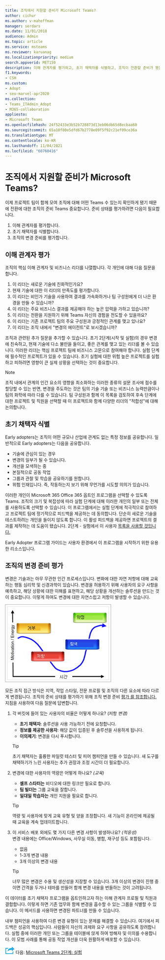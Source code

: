 ```yaml
---
title: 조직에서 지원할 준비가 Microsoft Teams?
author: cichur
ms.author: v-mahoffman
manager: serdars
ms.date: 11/01/2018
audience: Admin
ms.topic: article
ms.service: msteams
ms.reviewer: karuanag
ms.localizationpriority: medium
search.appverid: MET150
description: 이해 관계자를 평가하고, 초기 채택자를 식별하고, 조직이 전환할 준비가 됐는지 Teams.
f1.keywords:
- CSH
ms.custom:
- Adopt
- seo-marvel-apr2020
ms.collection:
- Teams_ITAdmin_Adopt
- M365-collaboration
appliesto:
- Microsoft Teams
ms.openlocfilehash: 24f52433e3b52b728873d13eb06db65d8ecbaa60
ms.sourcegitcommit: 65a10f80e5dfd67b2778e09f5f92c21ef09ce36a
ms.translationtype: MT
ms.contentlocale: ko-KR
ms.lasthandoff: 11/04/2021
ms.locfileid: "60760416"
---
```

# <a name="how-ready-is-your-organization-for-microsoft-teams"></a>조직에서 지원할 준비가 Microsoft Teams?

이제 프로젝트 팀이 함께 모여 조직에 대해 어떤 Teams 수 있는지 확인하게 됐기 때문에 전환에 대한 조직의 준비 Teams 중요합니다. 준비 상태를 평가하려면 다음이 필요합니다.

1. 이해 관계자를 평가합니다.
2. 초기 채택자를 식별합니다.
3. 조직의 변경 준비를 평가합니다. 

## <a name="assess-your-stakeholders"></a>이해 관계자 평가

조직의 핵심 이해 관계자 및 비즈니스 리더를 나열합니다. 각 개인에 대해 다음 질문을 합니다.
 
1. 이 리더는 새로운 기술에 친화적인가요?
2. 현재 기술에 대한 이 리더의 만족도를 평가합니다.
3. 이 리더는 비인가 기술을 사용하여 결과를 가속화하거나 팀 구성원에게 더 나은 환경을 만들 수 있습니까?
4. 이 리더는 주요 비즈니스 결과를 제공해야 하는 높은 압력을 가하고 있습니까? 
5. 이 리더는 전환을 지원하기 위해 Teams 자신의 경험을 전도할 수 있을까요?
6. 이 리더는 기존 프로젝트 팀의 주요 구성원과 긍정적인 관계를 맺고 있나요?
7. 이 리더는 조직 내에서 "변경의 에이전트"로 보시겠습니까?  

조직과 관련된 추가 질문을 추가할 수 있습니다. 초기 2단계(시작 및 실험)의 경우 변경에 친숙하고, 현재 기술에 다소 불만을 들이고, 좋은 관계를 맺고 있는 리더를 볼 수 있습니다. 이러한 리더는 핵심 프로젝트 팀에 비즈니스 고문으로 참여해야 합니다. 실험 단계에 필수적인 프로젝트가 있을 수 있습니다. 초기 실험에 대한 위험 높은 프로젝트를 실험하고 피하려면 영향이 큰 실제 상황을 선택하는 것이 중요합니다.
   
> [!NOTE]
> 조직 내에서 관계의 인간 요소의 영향을 최소화하는 이러한 종류의 설문 조사에 점수를 할당할 수 있는 반면, 변경을 주도하는 것은 팀의 기술 기술 또는 비즈니스 능력만큼이나 팀의 화학에 따라 다를 수 있습니다. 팀 구성원과 함께 이 목록을 검토하여 후속 단계에 대한 프로젝트 및 직원을 선택할 때 이 프로젝트와 함께 다양한 리더의 "적합성"에 대해 논의합니다. 

## <a name="identify-early-adopters"></a>초기 채택자 식별

Early adopters는 조직이 어떤 규모나 산업에 관계도 없는 특정 정보를 공유합니다. 일반적으로 Early adopters는 다음을 공유합니다.

- 기술에 관심이 있는 경우
- 변경의 일부가 될 수 있습니다.
- 개선을 모색하는 중
- 본질적으로 공동 작업
- 그룹과 관찰 및 학습을 공유하기를 원합니다.
- 위험 인재입니다. 즉, 작동하는지 보기 위해 무언가를 시도할 의의가 있습니다.

이러한 개인이 Microsoft 365 Office 365 옵트인 프로그램을 선택할 수 있도록 Teams. 조직의 크기 및 복잡성에 따라 실험 단계에 대해 이러한 개인의 일부 또는 전체를 사용하도록 선택할 수 있습니다. 이 프로그램에서는 실험 단계에 적극적으로 참여하고 프로젝트 팀에 정기적으로 피드백을 제공하는 데 동의합니다. 단순히 새로운 기술을 테스트하려는 개인을 들이지 않도록 합니다. 이 활성 피드백을 제공하면 프로젝트의 결과를 제작하는 데 도움이 됐습니다. 2단계 - 실험에서 이 사용자 [목록을 사용할 것입니다.](teams-adoption-phase2-experiment.md)

Early Adopter 프로그램 가이드는 사용자 환경에서 이 프로그램을 시작하기 위한 유용한 리소스입니다.  
 
## <a name="assess-your-organizations-readiness-for-change"></a>조직의 변경 준비 평가

변경은 기술과는 아무 무관한 인간 프로세스입니다. 변화에 대한 자연 저항에 대해 교육하는 행동 심리학 및 신경과학이 있습니다. 변경을 허용하기 위해 사용자의 요구 사항을 예측하고, 해당 상황에 대한 이해를 표현하고, 해당 상황을 개선하는 솔루션을 만드는 것이 중요합니다. 이렇게 하여도 변경에 대한 자연스럽고 저항이 발생할 수 있습니다.  

![Graph 저항을 나타내고 있습니다.](media/teams-adoption-resistance.png)

모든 조직 접근 방식은 지역, 작업 스타일, 전문 프로필 및 조직의 다른 요소에 따라 다르게 변경됩니다. 조직의 준비 상태를 평가하기 위해 조직 변경 준비 [평가 를 참조합니다.](upgrade-org-change-readiness.md) 지침을 사용하여 다음 질문에 답변합니다.

1. 각 버킷에 들어 있는 사용자의 비율은 어떻게 하나요? (저항 *변경)*
    - **초기 채택자**: 솔루션을 사용 가능하기 전에 요청합니다.
    - **정보를 제공한 사용자**: 해당 값이 입증된 후 솔루션을 사용하게 됩니다.
    - **이의제기**: 변경을 다시 푸시합니다.
    
   > [!TIP]
   > 초기 채택자는 훌륭한 파일럿 테스터 및 피어 챔피언을 만들 수 있습니다. 새 도구를 채택하기가 느린 사용자는 추가 권장과 조정 시간이 더 필요합니다. 

2. 변경에 대한 사용자의 역량은 어떻게 하나요? *(교육)*
    - **셀프 스타터는** 비디오에 대한 링크만 필요로 합니다.
    - **팀 빌더는** 그룹 교육을 잘합니다.
    - **일대일 학습자는** 개인 지원을 필요로 합니다.

    > [!TIP]
    > 역량 및 사용자에 맞게 교육 유형 및 양을 조정합니다. 새 기능이 온라인에 제공될 때 교육을 계속 업데이트합니다.

3. 이 서비스 배포 외에도 몇 가지 다른 변경 사항이 발생하나요? *(적응성)* <br/>변경 내용에는 Office/Windows, 사무실 이동, 병합, 재구성 등도 포함됩니다.
    - 없음
    - 1-3개 변경 내용
    - 3개 이상의 변경 내용
 
    > [!TIP] 
    > 너무 많은 변경은 수용 및 생산성을 지장할 수 있습니다. 3개 이상의 변경이 진행 중이면 간격을 두거나 테마를 만들어 함께 변경 내용을 번들하는 것이 고려됩니다.  

이 데이터를 초기 채택자 프로그램을 옵트인하고자 하는 이해 관계자 프로필 및 직원과 결합합니다. 이렇게 하면 기존 업무와 함께 변경을 흡수할 수 있는 그룹을 식별할 수 있습니다. 이 메서드를 사용하면 변경된 파트너를 만들 수 있습니다.

내부 챔피언을 사용하여 다른 변경 유형이 있는 문제를 해결할 수 있습니다. 여기에서 피드백은 성공의 핵심입니다. 사람들이 자신의 과제와 요구 사항을 공유하도록 장려합니다. 실험 중에 이러한 개인 또는 그룹을 테이블에 앉게 하여 방해자 및 이의를 수용합니다. 이 모범 사례를 통해 공동 작업 개선을 더욱 원활하게 배포할 수 있습니다.  

![다음 단계를 나타내는 아이콘입니다.](media/teams-adoption-next-icon.png) 다음: [Microsoft Teams 2단계: 실험](teams-adoption-phase2-experiment.md) 
